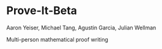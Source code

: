 # Prove-It-Beta
Aaron Yeiser, Michael Tang, Agustin Garcia, Julian Wellman

Multi-person mathematical proof writing
